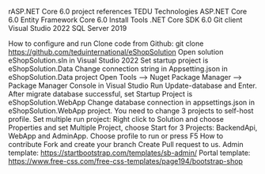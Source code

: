 rASP.NET Core 6.0 project references TEDU
Technologies
ASP.NET Core 6.0
Entity Framework Core 6.0
Install Tools
.NET Core SDK 6.0
Git client
Visual Studio 2022
SQL Server 2019

How to configure and run
Clone code from Github: git clone https://github.com/teduinternational/eShopSolution
Open solution eShopSolution.sln in Visual Studio 2022
Set startup project is eShopSolution.Data
Change connection string in Appsetting.json in eShopSolution.Data project
Open Tools --> Nuget Package Manager --> Package Manager Console in Visual Studio
Run Update-database and Enter.
After migrate database successful, set Startup Project is eShopSolution.WebApp
Change database connection in appsettings.json in eShopSolution.WebApp project.
You need to change 3 projects to self-host profile.
Set multiple run project: Right click to Solution and choose Properties and set Multiple Project, choose Start for 3 Projects: BackendApi, WebApp and AdminApp.
Choose profile to run or press F5
How to contribute
Fork and create your branch
Create Pull request to us.
Admin template: https://startbootstrap.com/templates/sb-admin/
Portal template: https://www.free-css.com/free-css-templates/page194/bootstrap-shop
